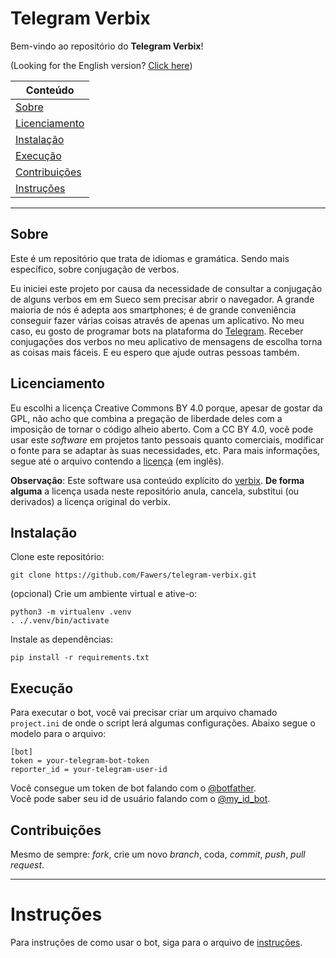 # Telegram Verbix

Bem-vindo ao repositório do **Telegram Verbix**!

(Looking for the English version? [Click here](./README.md))

| Conteúdo                          |
| --------------------------------- |
| [Sobre](#sobre)                   |
| [Licenciamento](#licenciamento)   |
| [Instalação](#instalação)         |
| [Execução](#execução)             |
| [Contribuições](#contribuições)   |
| [Instruções](#instruções)         |

***

## Sobre
Este é um repositório que trata de idiomas e gramática. Sendo mais específico, sobre conjugação
de verbos.

Eu iniciei este projeto por causa da necessidade de consultar a conjugação de alguns verbos em
em Sueco sem precisar abrir o navegador. A grande maioria de nós é adepta aos smartphones; é
de grande conveniência conseguir fazer várias coisas através de apenas um aplicativo. No meu caso,
eu gosto de programar bots na plataforma do [Telegram](https://telegram.org/). Receber conjugações
dos verbos no meu aplicativo de mensagens de escolha torna as coisas mais fáceis. E eu espero que
ajude outras pessoas também.

## Licenciamento
Eu escolhi a licença Creative Commons BY 4.0 porque, apesar de gostar da GPL, não acho que combina
a pregação de liberdade deles com a imposição de tornar o código alheio aberto. Com a CC BY 4.0,
você pode usar este *software* em projetos tanto pessoais quanto comerciais, modificar o fonte para
se adaptar às suas necessidades, etc. Para mais informações, segue até o arquivo contendo a
[licença](./LICENSE) (em inglês).

**Observação**: Este software usa conteúdo explícito do [verbix](http://www.verbix.com/).
**De forma alguma** a licença usada neste repositório anula, cancela, substitui (ou derivados) a
licença original do verbix.

## Instalação
Clone este repositório:

    git clone https://github.com/Fawers/telegram-verbix.git

(opcional) Crie um ambiente virtual e ative-o:

    python3 -m virtualenv .venv
    . ./.venv/bin/activate

Instale as dependências:

    pip install -r requirements.txt


## Execução
Para executar o bot, você vai precisar criar um arquivo chamado `project.ini` de onde o script
lerá algumas configurações. Abaixo segue o modelo para o arquivo:

    [bot]
    token = your-telegram-bot-token
    reporter_id = your-telegram-user-id

Você consegue um token de bot falando com o [@botfather](https://t.me/botfather).  
Você pode saber seu id de usuário falando com o [@my_id_bot](https://t.me/my_id_bot).


## Contribuições
Mesmo de sempre: *fork*, crie um novo *branch*, coda, *commit*, *push*, *pull request*.

***

# Instruções
Para instruções de como usar o bot, siga para o arquivo de [instruções](./INSTRUCTIONS-ptbr.md).
